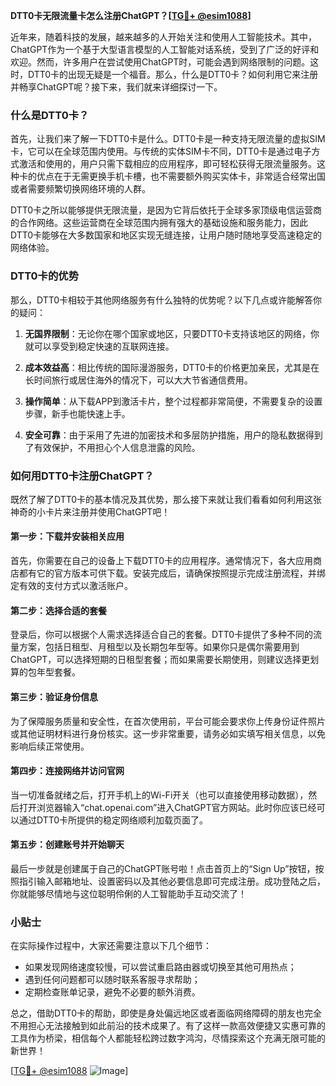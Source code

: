 **DTT0卡无限流量卡怎么注册ChatGPT？[[TG💪+ @esim1088](https://t.me/s/esim1088)]**

近年来，随着科技的发展，越来越多的人开始关注和使用人工智能技术。其中，ChatGPT作为一个基于大型语言模型的人工智能对话系统，受到了广泛的好评和欢迎。然而，许多用户在尝试使用ChatGPT时，可能会遇到网络限制的问题。这时，DTT0卡的出现无疑是一个福音。那么，什么是DTT0卡？如何利用它来注册并畅享ChatGPT呢？接下来，我们就来详细探讨一下。

### 什么是DTT0卡？

首先，让我们来了解一下DTT0卡是什么。DTT0卡是一种支持无限流量的虚拟SIM卡，它可以在全球范围内使用。与传统的实体SIM卡不同，DTT0卡是通过电子方式激活和使用的，用户只需下载相应的应用程序，即可轻松获得无限流量服务。这种卡的优点在于无需更换手机卡槽，也不需要额外购买实体卡，非常适合经常出国或者需要频繁切换网络环境的人群。

DTT0卡之所以能够提供无限流量，是因为它背后依托于全球多家顶级电信运营商的合作网络。这些运营商在全球范围内拥有强大的基础设施和服务能力，因此DTT0卡能够在大多数国家和地区实现无缝连接，让用户随时随地享受高速稳定的网络体验。

### DTT0卡的优势

那么，DTT0卡相较于其他网络服务有什么独特的优势呢？以下几点或许能解答你的疑问：

1. **无国界限制**：无论你在哪个国家或地区，只要DTT0卡支持该地区的网络，你就可以享受到稳定快速的互联网连接。
   
2. **成本效益高**：相比传统的国际漫游服务，DTT0卡的价格更加亲民，尤其是在长时间旅行或居住海外的情况下，可以大大节省通信费用。

3. **操作简单**：从下载APP到激活卡片，整个过程都非常简便，不需要复杂的设置步骤，新手也能快速上手。

4. **安全可靠**：由于采用了先进的加密技术和多层防护措施，用户的隐私数据得到了有效保护，不用担心个人信息泄露的风险。

### 如何用DTT0卡注册ChatGPT？

既然了解了DTT0卡的基本情况及其优势，那么接下来就让我们看看如何利用这张神奇的小卡片来注册并使用ChatGPT吧！

#### 第一步：下载并安装相关应用

首先，你需要在自己的设备上下载DTT0卡的应用程序。通常情况下，各大应用商店都有它的官方版本可供下载。安装完成后，请确保按照提示完成注册流程，并绑定有效的支付方式以激活账户。

#### 第二步：选择合适的套餐

登录后，你可以根据个人需求选择适合自己的套餐。DTT0卡提供了多种不同的流量方案，包括日租型、月租型以及长期包年型等。如果你只是偶尔需要用到ChatGPT，可以选择短期的日租型套餐；而如果需要长期使用，则建议选择更划算的包年型套餐。

#### 第三步：验证身份信息

为了保障服务质量和安全性，在首次使用前，平台可能会要求你上传身份证件照片或其他证明材料进行身份核实。这一步非常重要，请务必如实填写相关信息，以免影响后续正常使用。

#### 第四步：连接网络并访问官网

当一切准备就绪之后，打开手机上的Wi-Fi开关（也可以直接使用移动数据），然后打开浏览器输入“chat.openai.com”进入ChatGPT官方网站。此时你应该已经可以通过DTT0卡所提供的稳定网络顺利加载页面了。

#### 第五步：创建账号并开始聊天

最后一步就是创建属于自己的ChatGPT账号啦！点击首页上的“Sign Up”按钮，按照指引输入邮箱地址、设置密码以及其他必要信息即可完成注册。成功登陆之后，你就能够尽情地与这位聪明伶俐的人工智能助手互动交流了！

### 小贴士

在实际操作过程中，大家还需要注意以下几个细节：

- 如果发现网络速度较慢，可以尝试重启路由器或切换至其他可用热点；
- 遇到任何问题都可以随时联系客服寻求帮助；
- 定期检查账单记录，避免不必要的额外消费。

总之，借助DTT0卡的帮助，即使是身处偏远地区或者面临网络障碍的朋友也完全不用担心无法接触到如此前沿的技术成果了。有了这样一款高效便捷又实惠可靠的工具作为桥梁，相信每个人都能轻松跨过数字鸿沟，尽情探索这个充满无限可能的新世界！

[[TG💪+ @esim1088](https://t.me/s/esim1088) ![Image](https://i.postimg.cc/4NQfJmqS/Snipaste-2025-05-13-00-14-12.png)]